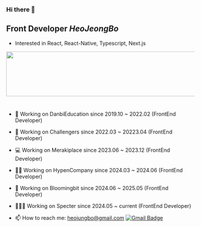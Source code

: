 ### Hi there 👋  

## Front Developer *HeoJeongBo*

* Interested in React, React-Native, Typescript, Next.js

<a href="https://github.com/devxb/gitanimals">
  <img src="https://render.gitanimals.org/lines/HeoJeongBo?pet-id=1" width="1000" height="120"/>
</a>

#
- 🔭 Working on DanbiEducation since 2019.10 ~ 2022.02 (FrontEnd Developer)
- 🚀 Working on Challengers since 2022.03 ~ 20223.04 (FrontEnd Developer)
- 💻 Working on Merakiplace since 2023.06 ~ 2023.12 (FrontEnd Developer)
- 😶‍🌫️ Working on HypenCompany since 2024.03 ~ 2024.06 (FrontEnd Developer)
- 🤧 Working on Bloomingbit since 2024.06 ~ 2025.05 (FrontEnd Developer)
- 🧑🏻‍💻 Working on Specter since 2024.05 ~ current (FrontEnd Developer)

- 📫 How to reach me: <heojungbo@gmail.com>   [![Gmail Badge](https://img.shields.io/badge/Gmail-d14836?style=flat-square&logo=Gmail&logoColor=white&link=mailto:snugyun01@gmail.com)](mailto:heojungbo@gmail.com)
